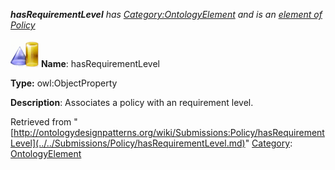 ___hasRequirementLevel__ has [Category:OntologyElement](../../Category/OntologyElement.md "Category:OntologyElement") and is an [element of](../../Property/ElementOf.md "Property:ElementOf") [Policy](../../Submissions/Policy.md "Submissions:Policy")_


  




[![ObjectProperty](../../images/thumb/c/c3/ObjectProperty.gif/45px-ObjectProperty.gif)](../../Image/ObjectProperty.gif.md "ObjectProperty")
__Name__: hasRequirementLevel 


__Type:__ owl:ObjectProperty 


__Description__: Associates a policy with an requirement level. 





Retrieved from "[http://ontologydesignpatterns.org/wiki/Submissions:Policy/hasRequirementLevel](../../Submissions/Policy/hasRequirementLevel.md)"
 [Category](http://ontologydesignpatterns.org/wiki/Special:Categories "Special:Categories"): [OntologyElement](../../Category/OntologyElement.md "Category:OntologyElement")